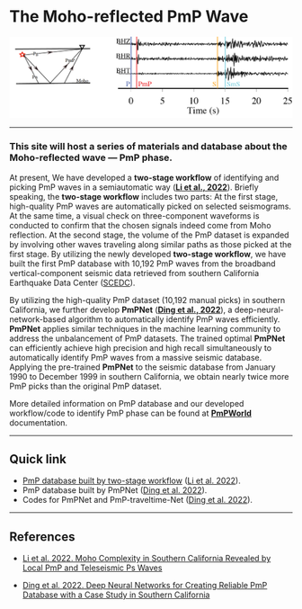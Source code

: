 # The Moho-reflected PmP Wave
<p align="center">
  <img src="https://github.com/Seismic-Data-imaging-the-Earth/PmPWorld/blob/master/source/photos/PmPShow.png" />
</p>

---

### This site will host a series of materials and database about the Moho-reflected wave — PmP phase. 

At present, We have developed a **two-stage workflow** of identifying and picking PmP waves in a semiautomatic way ([**Li et al., 2022**](https://agupubs.onlinelibrary.wiley.com/doi/abs/10.1029/2021JB023033)). Briefly speaking, the **two-stage workflow** includes two parts: At the first stage, high-quality PmP waves are automatically picked on selected seismograms. At the same time, a visual check on three-component waveforms is conducted to confirm that the chosen signals indeed come from Moho reflection. At the second stage, the volume of the PmP dataset is expanded by involving other waves traveling along similar paths as those picked at the first stage. By utilizing the newly developed **two-stage workflow**, we have built the first PmP database with 10,192 PmP waves from the broadband vertical-component seismic data retrieved from southern California Earthquake Data Center ([SCEDC](https://scedc.caltech.edu/)). 

By utilizing the high-quality PmP dataset (10,192 manual picks) in southern California, we further develop **PmPNet** ([**Ding et al., 2022**](https://doi.org/10.48550/arXiv.2112.07655)), a deep-neural-network-based algorithm to automatically identify PmP waves efficiently. **PmPNet** applies similar techniques in the machine learning community to address the unbalancement of PmP datasets. The trained optimal **PmPNet** can efficiently achieve high precision and high recall simultaneously to automatically identify PmP waves from a massive seismic database. Applying the pre-trained **PmPNet** to the seismic database from January 1990 to December 1999 in southern California, we obtain nearly twice more PmP picks than the original PmP dataset.

More detailed information on PmP database and our developed workflow/code to identify PmP phase can be found at [**PmPWorld**](https://pmpworld.readthedocs.io/en/latest/) documentation.


---

## Quick link

* [PmP database built by two-stage workflow](https://researchdata.ntu.edu.sg/dataset.xhtml?persistentId=doi:10.21979/N9/HKCXBF) ([Li et al. 2022](https://agupubs.onlinelibrary.wiley.com/doi/abs/10.1029/2021JB023033)).
* PmP database built by PmPNet ([Ding et al. 2022](https://doi.org/10.48550/arXiv.2112.07655)).
* Codes for PmPNet and PmP-traveltime-Net ([Ding et al. 2022](https://doi.org/10.48550/arXiv.2112.07655)).


---

## References

* [Li et al. 2022. Moho Complexity in Southern California Revealed by Local PmP and Teleseismic Ps Waves](https://agupubs.onlinelibrary.wiley.com/doi/abs/10.1029/2021JB023033)

* [Ding et al. 2022. Deep Neural Networks for Creating Reliable PmP Database with a Case Study in Southern California](https://doi.org/10.48550/arXiv.2112.07655)


